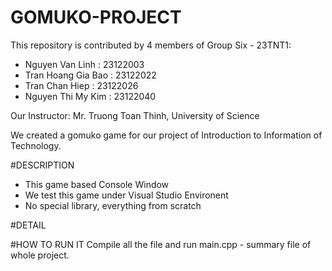 # GOMUKO-PROJECT
This repository is contributed by 4 members of Group Six - 23TNT1:
- Nguyen Van Linh : 23122003
- Tran Hoang Gia Bao : 23122022
- Tran Chan Hiep : 23122026
- Nguyen Thi My Kim : 23122040

Our Instructor: Mr. Truong Toan Thinh, University of Science

We created a gomuko game for our project of Introduction to Information of Technology.

#DESCRIPTION
- This game based Console Window
- We test this game under Visual Studio Environent
- No special library, everything from scratch

#DETAIL

#HOW TO RUN IT 
Compile all the file and run main.cpp - summary file of whole project.


